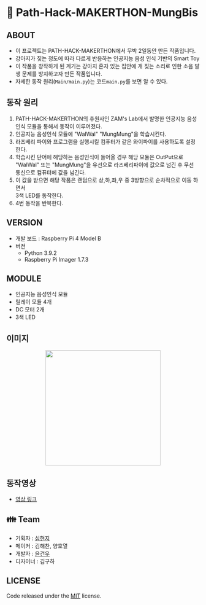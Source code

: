 # :dog: Path-Hack-MAKERTHON-MungBis

## ABOUT
- 이 프로젝트는 PATH-HACK-MAKERTHON에서 무박 2일동안 만든 작품입니다.
- 강아지가 짖는 정도에 따라 다르게 반응하는 인공지능 음성 인식 기반의 Smart Toy
- 이 작품을 창작하게 된 계기는 강아지 혼자 있는 집안에 개 짖는 소리로 인한 소음 발생 문제를 방지하고자 만든 작품입니다.
- 자세한 동작 원리(`Main/main.py`)는 코드`main.py`를 보면 알 수 있다.

## 동작 원리
1. PATH-HACK-MAKERTHON의 후원사인 ZAM's Lab에서 발명한 인공지능 음성인식 모듈을 통해서 동작이 이루어졌다.
2. 인공지능 음성인식 모듈에 "WalWal" "MungMung"을 학습시킨다.
3. 라즈베리 파이와 프로그램을 실행시킬 컴퓨터가 같은 와이파이를 사용하도록 설정한다.
4. 학습시킨 단어에 해당하는 음성인식이 들어올 경우 해당 모듈은 OutPut으로 "WalWal" 또는 "MungMung"을
  유선으로 라즈베리파이에 값으로 넘긴 후 무선 통신으로 컴퓨터에 값을 넘긴다.
5. 이 값을 받으면 해당 작품은 랜덤으로 상,하,좌,우 중 3방향으로 순차적으로 이동 하면서\
  3색 LED를 동작한다.
6. 4번 동작을 반복한다.


## VERSION
- 개발 보드 : Raspberry Pi 4 Model B
- 버전
  - Python 3.9.2
  - Raspberry Pi Imager 1.7.3
        
## MODULE
- 인공지능 음성인식 모듈
- 릴레이 모듈 4개
- DC 모터 2개
- 3색 LED

## 이미지
<center><img src="https://user-images.githubusercontent.com/97718735/221469904-e8e8112d-6d0e-4c1d-9f41-dbc607718d8f.png" width="300" height="300"></center>

## 동작영상
- [영상 링크](https://youtube.com/shorts/a16QkHUnHBI)

## 👪 Team 
- 기획자 : [심현지](https://github.com/Gina-IT)
- 메이커 : 김해찬, 양호열
- 개발자 : [윤건우](https://github.com/Yoongunwo)
- 디자이너 : 김구하

## LICENSE
Code released under the [MIT](https://github.com/StartBootstrap/startbootstrap-clean-blog-jekyll/blob/master/LICENSE) license.
